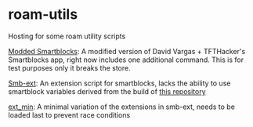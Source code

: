 # roam-utils
Hosting for some roam utility scripts

[Modded Smartblocks](https://ryxai.github.io/roam-utils/modded_smartblocks.js): A modified version of David Vargas + TFTHacker's Smartblocks app, right now includes one additional command. This is for test purposes only it breaks the store. 

[Smb-ext](https://ryxai.github.io/roam-utils/smb-ext.js): An extension script for smartblocks, lacks the ability to use smartblock variables derived from the build of [this repository](https://github.com/Ryxai/roamjs-sm-ext)

[ext_min](https://ryxai.github.io/roam-utils/ext_min.js): A minimal variation of the extensions in smb-ext, needs to be loaded last to prevent race conditions
